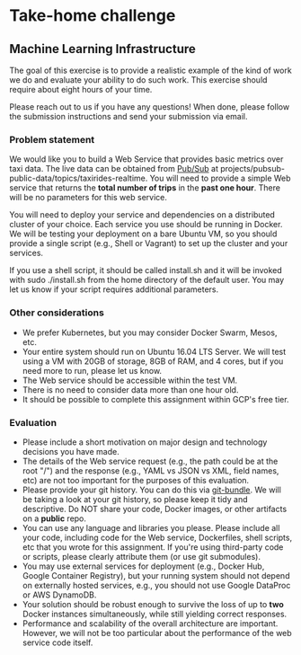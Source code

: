 # **Take-home challenge**

## Machine Learning Infrastructure

The goal of this exercise is to provide a realistic example of the kind of work we do and evaluate your ability to do such work. This exercise should require about eight hours of your time.

Please reach out to us if you have any questions! When done, please follow the submission instructions and send your submission via email.

### Problem statement

We would like you to build a Web Service that provides basic metrics over taxi data. The live data can be obtained from [Pub/Sub](https://cloud.google.com/pubsub/) at projects/pubsub-public-data/topics/taxirides-realtime. You will need to provide a simple Web service that returns the **total number of trips** in the **past one hour**. There will be no parameters for this web service.

You will need to deploy your service and dependencies on a distributed cluster of your choice. Each service you use should be running in Docker. We will be testing your deployment on a bare Ubuntu VM, so you should provide a single script (e.g., Shell or Vagrant) to set up the cluster and your services.

If you use a shell script, it should be called install.sh and it will be invoked with sudo ./install.sh from the home directory of the default user. You may let us know if your script requires additional parameters.

### Other considerations

- We prefer Kubernetes, but you may consider Docker Swarm, Mesos, etc.
- Your entire system should run on Ubuntu 16.04 LTS Server. We will test using a VM with 20GB of storage, 8GB of RAM, and 4 cores, but if you need more to run, please let us know.
- The Web service should be accessible within the test VM.
- There is no need to consider data more than one hour old.
- It should be possible to complete this assignment within GCP&#39;s free tier.

### Evaluation

- Please include a short motivation on major design and technology decisions you have made.
- The details of the Web service request (e.g., the path could be at the root &quot;/&quot;) and the response (e.g., YAML vs JSON vs XML, field names, etc) are not too important for the purposes of this evaluation.
- Please provide your git history. You can do this via [git-bundle](https://git-scm.com/book/en/v2/Git-Tools-Bundling). We will be taking a look at your git history, so please keep it tidy and descriptive. Do NOT share your code, Docker images, or other artifacts on a **public** repo.
- You can use any language and libraries you please. Please include all your code, including code for the Web service, Dockerfiles, shell scripts, etc that you wrote for this assignment. If you&#39;re using third-party code or scripts, please clearly attribute them (or use git submodules).
- You may use external services for deployment (e.g., Docker Hub, Google Container Registry), but your running system should not depend on externally hosted services, e.g., you should not use Google DataProc or AWS DynamoDB.
- Your solution should be robust enough to survive the loss of up to **two** Docker instances simultaneously, while still yielding correct responses.
- Performance and scalability of the overall architecture are important. However, we will not be too particular about the performance of the web service code itself.
